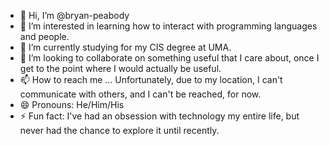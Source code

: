 - 👋 Hi, I’m @bryan-peabody
- 👀 I’m interested in learning how to interact with programming languages and people.
- 🌱 I’m currently studying for my CIS degree at UMA.
- 💞️ I’m looking to collaborate on something useful that I care about, once I get to the point where I would actually be useful.
- 📫 How to reach me ... Unfortunately, due to my location, I can't communicate with others, and I can't be reached, for now.
- 😄 Pronouns: He/Him/His
- ⚡ Fun fact: I've had an obsession with technology my entire life, but never had the chance to explore it until recently.

<!---
bryan-peabody/bryan-peabody is a ✨ special ✨ repository because its `README.md` (this file) appears on your GitHub profile.
You can click the Preview link to take a look at your changes.
--->
